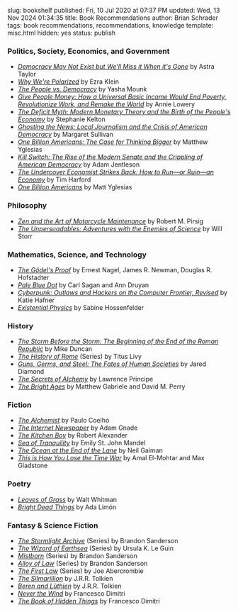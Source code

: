 slug: bookshelf
published: Fri, 10 Jul 2020 at 07:37 PM
updated: Wed, 13 Nov 2024 01:34:35 
title: Book Recommendations
author: Brian Schrader
tags: book recommendations, recommendations, knowledge
template: misc.html
hidden: yes
status: publish


### Politics, Society, Economics, and Government

- *[Democracy May Not Exist but We'll Miss it When it's Gone][1]* by Astra Taylor
- *[Why We're Polarized][2]* by Ezra Klein
- *[The People vs. Democracy][3]* by Yasha Mounk
- *[Give People Money: How a Universal Basic Income Would End Poverty, Revolutionize Work, and Remake the World][4]* by Annie Lowery
- *[The Deficit Myth: Modern Monetary Theory and the Birth of the People's Economy][5]* by Stephanie Kelton
- *[Ghosting the News: Local Journalism and the Crisis of American Democracy][21]* by Margaret Sullivan
- *[One Billion Americans: The Case for Thinking Bigger][22]* by Matthew Yglesias
- *[Kill Switch: The Rise of the Modern Senate and the Crippling of American Democracy][23]* by Adam Jentleson
- *[The Undercover Economist Strikes Back: How to Run&mdash;or Ruin&mdash;an Economy][25]* by Tim Harford
- *[One Billion Americans][34]* by Matt Yglesias


### Philosophy

- *[Zen and the Art of Motorcycle Maintenance][6]* by Robert M. Pirsig
- *[The Unpersuadables: Adventures with the Enemies of Science][7]* by Will Storr


### Mathematics, Science, and Technology

- *[The Gödel's Proof][13]* by Ernest Nagel, James R. Newman, Douglas R. Hofstadter
- *[Pale Blue Dot][16]* by Carl Sagan and Ann Druyan
- *[Cyberpunk: Outlaws and Hackers on the Computer Frontier, Revised][20]* by Katie Hafner
- *[Existential Physics][32]* by Sabine Hossenfelder


### History

- *[The Storm Before the Storm: The Beginning of the End of the Roman Republic][8]* by Mike Duncan
- *[The History of Rome][9]* (Series) by Titus Livy
- *[Guns, Germs, and Steel: The Fates of Human Societies][14]* by Jared Diamond
- *[The Secrets of Alchemy][28]* by Lawrence Principe
- *[The Bright Ages][36]* by Matthew Gabriele and David M. Perry


### Fiction

- *[The Alchemist][17]* by Paulo Coelho
- *[The Internet Newspaper][29]* by Adam Gnade
- *[The Kitchen Boy][31]* by Robert Alexander
- *[Sea of Tranquility][33]* by Emily St. John Mandel
- *[The Ocean at the End of the Lane][35]* by Neil Gaiman
- *[This is How You Lose the Time War][37]* by Amal El-Mohtar and Max Gladstone


### Poetry

- *[Leaves of Grass][18]* by Walt Whitman
- *[Bright Dead Things][30]* by Ada Limón


### Fantasy &amp; Science Fiction

- *[The Stormlight Archive][10]* (Series) by Brandon Sanderson
- *[The Wizard of Earthsea][11]* (Series) by Ursula K. Le Guin
- *[Mistborn][12]* (Series) by Brandon Sanderson
- *[Alloy of Law][15]* (Series) by Brandon Sanderson
- *[The First Law][19]* (Series) by Joe Abercrombie
- *[The Silmarillion][24]* by J.R.R. Tolkien
- *[Beren and Lùthien][28]* by J.R.R. Tolkien
- *[Never the Wind][26]* by Francesco Dimitri
- *[The Book of Hidden Things][27]* by Francesco Dimitri


[1]: https://www.indiebound.org/book/9781250179845
[2]: https://www.indiebound.org/book/9781476700328
[3]: https://www.indiebound.org/book/9780674976825
[4]: https://www.indiebound.org/book/9781524758769
[5]: https://www.indiebound.org/book/9781541736184
[6]: https://www.indiebound.org/book/9780060589462
[7]: https://www.indiebound.org/book/9781468310108
[8]: https://www.indiebound.org/book/9781610397216
[9]: https://www.indiebound.org/book/9780140448092
[10]: https://www.indiebound.org/book/9780765365279
[11]: https://www.indiebound.org/book/9780547773742
[12]: https://www.indiebound.org/book/9780765350381
[13]: https://www.indiebound.org/book/9780814758373
[14]: https://www.indiebound.org/book/9780393354324
[15]: https://www.indiebound.org/book/9780765368546
[16]: https://www.indiebound.org/book/9780345376596
[17]: https://www.indiebound.org/book/9780062315007
[18]: https://www.indiebound.org/book/9780486841915
[19]: https://www.indiebound.org/book/9781591025948
[20]: https://www.indiebound.org/book/9780684818627
[21]: https://www.indiebound.org/book/9781733623780
[22]: https://www.indiebound.org/book/9780593190210
[23]: https://www.indiebound.org/book/9781631497773
[24]: https://www.indiebound.org/book/9780544338012
[25]: https://www.indiebound.org/book/9781594632914
[26]: https://bookshop.org/p/books/never-the-wind-francesco-dimitri/17410689?ean=9781789099812
[27]: https://bookshop.org/p/books/the-book-of-hidden-things-francesco-dimitri/9925689?ean=9781785657078
[28]: https://bookshop.org/p/books/the-secrets-of-alchemy-lawrence-m-principe/3453?ean=9780226103792
[29]: https://bookshop.org/p/books/the-internet-newspaper-adam-gnade/20685946?ean=9781939899453
[30]: https://bookshop.org/p/books/bright-dead-things-poems-ada-limon/8996367?ean=9781571314710
[31]: https://bookshop.org/p/books/the-kitchen-boy-a-novel-of-the-last-tsar-robert-alexander/286031?ean=9780142003817
[32]: https://bookshop.org/p/books/existential-physics-a-scientist-s-guide-to-life-s-biggest-questions-sabine-hossenfelder/17778084?ean=9781984879455
[33]: https://bookshop.org/p/books/sea-of-tranquility-emily-st-john-mandel/17768221?ean=9780593466735
[34]: https://www.amazon.com/One-Billion-Americans-Thinking-Bigger/dp/0593190211
[35]: https://bookshop.org/p/books/the-ocean-at-the-end-of-the-lane-neil-gaiman/266206?ean=9780063070707
[36]: https://bookshop.org/p/books/the-bright-ages-a-new-history-of-medieval-europe-matthew-gabriele/18410383?ean=9780062980908
[37]: https://bookshop.org/p/books/this-is-how-you-lose-the-time-war-amal-el-mohtar/18270911?ean=9781534430990
